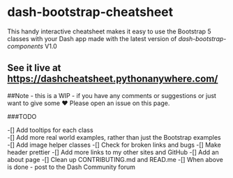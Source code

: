 # dash-bootstrap-cheatsheet

This handy interactive cheatsheet makes it easy to use the Bootstrap 5 classes with your Dash app
made with the latest version of *dash-bootstrap-components* V1.0

## See it live at https://dashcheatsheet.pythonanywhere.com/

##Note - this is a WIP - if you have any comments or suggestions or just want to give some :heart: Please open an issue on this page.

###TODO

 -[] Add tooltips for each class  
 -[] Add more real world examples, rather than just the Bootstrap examples  
 -[] Add image helper classes
 -[] Check for broken links and bugs
 -[] Make header prettier
 -[] Add more links to my other sites and GitHub
 -[] Add an about page
 -[] Clean up CONTRIBUTING.md and READ.me
 -[] When above is done - post to the Dash Community forum